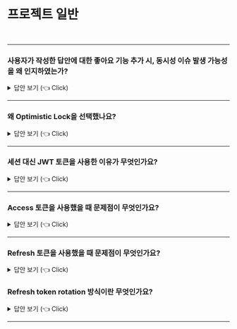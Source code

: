 # 프로젝트 일반
<br>

-----------------------
### 사용자가 작성한 답안에 대한 좋아요 기능 추가 시, 동시성 이슈 발생 가능성을 왜 인지하였는가?

<details>
   <summary> 답안 보기 (👈 Click)</summary>
<br />

-----------------------
+ 자바는 멀티 스레드를 제공하기 때문에, 좋아요를 동시에 누르면, 이에 따라 동시성 이슈가 발생 가능하리라고 예측하였습니다. 
  하지만 실 트래픽을 고려하면, 해당 기능에 대한 동시성 이슈가 실제 발생할 가능성은 낮다는 피드백을 듣기도 하였습니다. 
  
</details>

-----------------------
### 왜 Optimistic Lock을 선택했나요?

<details>
   <summary> 답안 보기 (👈 Click)</summary>
<br />

-----------------------
+ Optimistic Lock은 실제 Lock을 거는 것이 아니라, 어플리케이션 레벨에서 Version으로 동시성을 관리하기 때문에, <br>
  DB에서 제공하는 Pessimistic Lock에 비해서 성능상 이점이 있는 것으로 알고 있습니다. <br> 
  또한, Optimistic Lock이나 Pessimistic Lock을 사용하지 않고, Synchronized 키워드를 사용해서 <br> 
  메소드를 스레드 안전하게 처리하는 방법도 있지만<br>  
  Synchronized 키워드를 통해 메소드를 스레드 안전하게 변경하는 방법은, <br>
  하나의 서버 프로세스 내에서의 동시성 이슈만 해결가능해서, <br>
  서버가 여러 개로 확장되는 경우는 적용되기 어려운 것이 단점으로 알고 있습니다. <br> 
</details>

-----------------------

### 세션 대신 JWT 토큰을 사용한 이유가 무엇인가요?

<details>
   <summary> 답안 보기 (👈 Click)</summary>
<br />

-----------------------
+ 서버가 확장되는 상황에서 세션은 세션 불일치를 해결하기 위해서 Redis와 같은 추가 세션 스토리지를 사용하여야 합니다. 
  하지만 JWT 토큰은 서버가 확장되는 상황에서도 추가 스토리지 없이 그대로 활용할 수 있습니다. 
  
  
</details>

-----------------------

### Access 토큰을 사용했을 때 문제점이 무엇인가요?

<details>
   <summary> 답안 보기 (👈 Click)</summary>
<br />

-----------------------
+ Access 토큰을 사용했을 때, 토큰이 탈취될 수 있다는 점이 문제입니다. <br> 
  따라서 Access 토큰에 만료 시간을 설정하고, 만료 시간이 다 되면, <br>
  Refresh 토큰으로 Access 토큰을 재발급하는 식으로 구현을 했습니다. 
</details>

-----------------------

### Refresh 토큰을 사용했을 때 문제점이 무엇인가요?

<details>
   <summary> 답안 보기 (👈 Click)</summary>
<br />

-----------------------
+ Refresh 토큰도 탈취 위험이 있는 것으로 알고 있습니다. <br> 
  따라서 Refresh 토큰 탈취를 대비하여, 사용자의 첫 로그인 IP 주소를 저장하여, <br>
  이후 로그인 시 IP 주소를 비교하여 대조하거나, <br>
  혹은 Refresh Token rotation 방식을 사용할 수 있는 것으로 알고 있습니다. 
</details>


### Refresh token rotation 방식이란 무엇인가요?

<details>
   <summary> 답안 보기 (👈 Click)</summary>
<br />

-----------------------
+ Access token이 발급될 때마다, Refresh Token도 매번 같이 재발급되는 방식으로 알고 있습니다. 
</details>

-----------------------

